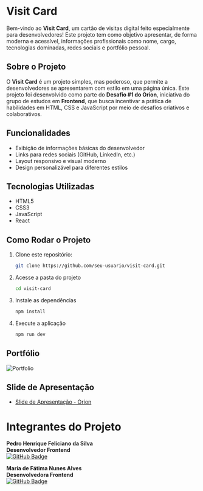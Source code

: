 # Visit Card

Bem-vindo ao **Visit Card**, um cartão de visitas digital feito especialmente para desenvolvedores! Este projeto tem como objetivo apresentar, de forma moderna e acessível, informações profissionais como nome, cargo, tecnologias dominadas, redes sociais e portfólio pessoal.

## Sobre o Projeto

O **Visit Card** é um projeto simples, mas poderoso, que permite a desenvolvedores se apresentarem com estilo em uma página única. Este projeto foi desenvolvido como parte do **Desafio #1 do Orion**, iniciativa do grupo de estudos em **Frontend**, que busca incentivar a prática de habilidades em HTML, CSS e JavaScript por meio de desafios criativos e colaborativos.

## Funcionalidades

- Exibição de informações básicas do desenvolvedor
- Links para redes sociais (GitHub, LinkedIn, etc.)
- Layout responsivo e visual moderno
- Design personalizável para diferentes estilos

## Tecnologias Utilizadas

- HTML5
- CSS3
- JavaScript
- React

## Como Rodar o Projeto

1. Clone este repositório:
   ```bash
   git clone https://github.com/seu-usuario/visit-card.git

2. Acesse a pasta do projeto
   ```bash
   cd visit-card

4. Instale as dependências
   ```bash
   npm install

5. Execute a aplicação
   ```bash
   npm run dev

## Portfólio
![Portfolio](vite-project/src/assets/portfolio-cartao-visitas-dev.png)

## Slide de Apresentação
- [Slide de Apresentação - Orion](https://www.canva.com/design/DAGoUOXDZlQ/19LG1UCeL0HK-8uRcA4PsA)

# Integrantes do Projeto

**Pedro Henrique Feliciano da Silva**  
**Desenvolvedor Frontend**  
[![GitHub Badge](https://img.shields.io/badge/GitHub-@PedroHKarate-181717?style=flat&logo=github)](https://github.com/PedroHKarate)

**Maria de Fátima Nunes Alves**  
**Desenvolvedora Frontend**  
[![GitHub Badge](https://img.shields.io/badge/GitHub-@alvesmariadefatima-181717?style=flat&logo=github)](https://github.com/alvesmariadefatima)
